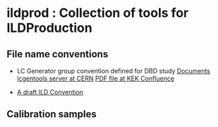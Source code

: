 # ildprod : Collection of tools for ILDProduction

## File name conventions

- LC Generator group convention defined for DBD study
 [Documents lcgentools server at CERN](https://svnweb.cern.ch/trac/lcgentools/browser/tags/v2r2/ILC/documents/generator-conventions.docx)
 [PDF file at KEK Confluence](https://wiki.kek.jp/display/~miyamoto/ILC+Software+Common+Task?preview=%2F6496081%2F12058650%2Fgenerator-conventions.pdf)
   
- [A draft ILD Convention]( https://gitlab.cern.ch/amiyamot/ildprod/tree/master/docs/Conventions.txt )


## Calibration samples

